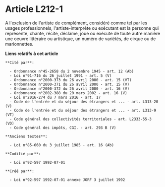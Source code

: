 # Article L212-1

A l'exclusion de l'artiste de complément, considéré comme tel par les usages professionnels, l'artiste-interprète ou
exécutant est la personne qui représente, chante, récite, déclame, joue ou exécute de toute autre manière une oeuvre
littéraire ou artistique, un numéro de variétés, de cirque ou de marionnettes.

**Liens relatifs à cet article**

	**Cité par**:

	  - Ordonnance n°45-2658 du 2 novembre 1945 - art. 12 (Ab)
	  - Loi n°91-716 du 26 juillet 1991 - art. 5 (V)
	  - Ordonnance n°2000-373 du 26 avril 2000 - art. 15 (VT)
	  - Ordonnance n°2000-371 du 26 avril 2000 - art. 15 (V)
	  - Ordonnance n°2000-372 du 26 avril 2000 - art. 16 (V)
	  - Ordonnance n°2002-388 du 20 mars 2002 - art. 16 (V)
	  - Loi n°2016-274 du 7 mars 2016 - art. 17
	  - Code de l'entrée et du séjour des étrangers et ... - art. L313-20 (V)
	  - Code de l'entrée et du séjour des étrangers et ... - art. L313-9 (VT)
	  - Code général des collectivités territoriales - art. L2333-55-3 (VD)
	  - Code général des impôts, CGI. - art. 293 B (V)

	**Anciens textes**:

	  - Loi n°85-660 du 3 juillet 1985 - art. 16 (Ab)

	**Codifié par**:

	  - Loi n°92-597 1992-07-01

	**Créé par**:

	  - Loi n°92-597 1992-07-01 annexe JORF 3 juillet 1992
